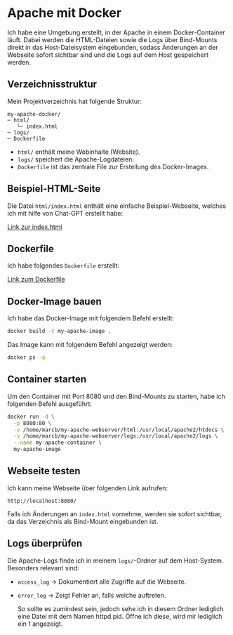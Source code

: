 # Apache mit Docker

Ich habe eine Umgebung erstellt, in der Apache in einem Docker-Container läuft. Dabei werden die HTML-Dateien sowie die Logs über Bind-Mounts direkt in das Host-Dateisystem eingebunden, sodass Änderungen an der Webseite sofort sichtbar sind und die Logs auf dem Host gespeichert werden.

## Verzeichnisstruktur

Mein Projektverzeichnis hat folgende Struktur:

```
my-apache-docker/
─ html/
   └─ index.html
─ logs/
─ Dockerfile
```

- `html/` enthält meine Webinhalte (Website).
- `logs/` speichert die Apache-Logdateien.
- `Dockerfile` ist das zentrale File zur Erstellung des Docker-Images.

## Beispiel-HTML-Seite

Die Datei `html/index.html` enthält eine einfache Beispiel-Webseite, welches ich mit hilfe von Chat-GPT erstellt habe:

[Link zur index.html](html/index.html)


## Dockerfile

Ich habe folgendes `Dockerfile` erstellt:

[Link zum Dockerfile](Dockerfile)


## Docker-Image bauen

Ich habe das Docker-Image mit folgendem Befehl erstellt:

```bash
docker build -t my-apache-image .
```

Das Image kann mit folgendem Befehl angezeigt werden:

```bash
docker ps -a
```

## Container starten

Um den Container mit Port 8080 und den Bind-Mounts zu starten, habe ich folgenden Befehl ausgeführt:

```bash
docker run -d \
  -p 8080:80 \
  -v /home/marcb/my-apache-webserver/html:/usr/local/apache2/htdocs \
  -v /home/marcb/my-apache-webserver/logs:/usr/local/apache2/logs \
  --name my-apache-container \
  my-apache-image
```

## Webseite testen

Ich kann meine Webseite über folgenden Link aufrufen:

```
http://localhost:8080/
```

Falls ich Änderungen an `index.html` vornehme, werden sie sofort sichtbar, da das Verzeichnis als Bind-Mount eingebunden ist.

## Logs überprüfen

Die Apache-Logs finde ich in meinem `logs/`-Ordner auf dem Host-System. Besonders relevant sind:

- `access_log` → Dokumentiert alle Zugriffe auf die Webseite.
- `error_log` → Zeigt Fehler an, falls welche auftreten.

  So sollte es zumindest sein, jedoch sehe ich in diesem Ordner lediglich eine Datei mit dem Namen httpd.pid.
  Öffne ich diese, wird mir lediglich ein 1 angezeigt.  
